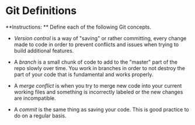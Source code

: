 # Git Definitions

**Instructions: ** Define each of the following Git concepts.

* _Version control_ is a way of "saving" or rather committing, every change made to code in order to prevent conflicts and issues when trying to build additional features.

* A _branch_ is a small chunk of code to add to the "master" part of the repo slowly over time. You work in branches in order to not destroy the part of your code that is fundamental and works properly.

* A _merge conflict_ is when you try to merge new code into your current working files and something is incorrectly labeled or the new changes are incompatible.

* A _commit_ is the same thing as saving your code. This is good practice to do on a regular basis.

